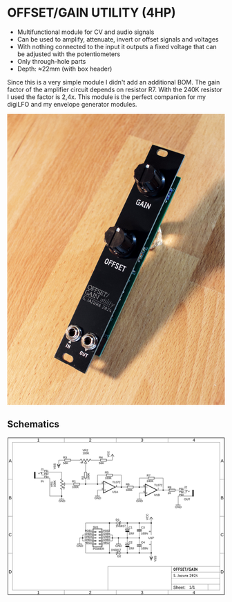 # OFFSET/GAIN UTILITY (4HP)

* Multifunctional module for CV and audio signals
* Can be used to amplify, attenuate, invert or offset signals and voltages
* With nothing connected to the input it outputs a fixed voltage that can be adjusted with the potentiometers 
* Only through-hole parts
* Depth: ≈22mm (with box header)

Since this is a very simple module I didn't add an additional BOM. The gain factor of the amplifier circuit depends on resistor R7. With the 240K resistor I used the factor is 2,4x. This module is the perfect companion for my digiLFO and my envelope generator modules.

![OFFSET-GAIN](https://github.com/diysynth/EURORACK-MODULES/blob/main/OFFSET-GAIN%20UTILITY%20(4HP)/cvOffGain.jpg)

## Schematics

![Schematics](https://github.com/diysynth/EURORACK-MODULES/blob/main/OFFSET-GAIN%20UTILITY%20(4HP)/OffsetGain_Schematic.png)
